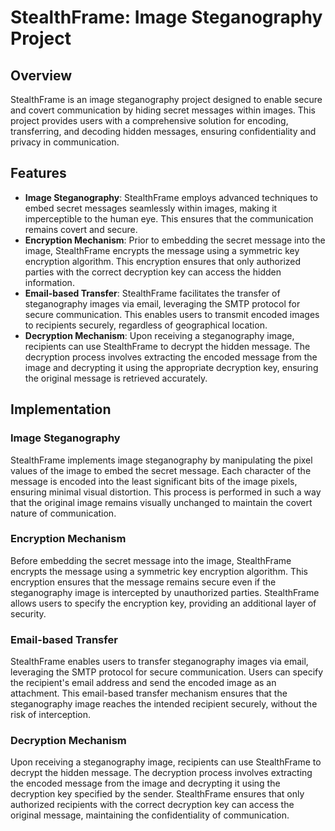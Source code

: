 # StealthFrame: Image Steganography Project

## Overview
StealthFrame is an image steganography project designed to enable secure and covert communication by hiding secret messages within images. This project provides users with a comprehensive solution for encoding, transferring, and decoding hidden messages, ensuring confidentiality and privacy in communication.

## Features
- **Image Steganography**: StealthFrame employs advanced techniques to embed secret messages seamlessly within images, making it imperceptible to the human eye. This ensures that the communication remains covert and secure.
- **Encryption Mechanism**: Prior to embedding the secret message into the image, StealthFrame encrypts the message using a symmetric key encryption algorithm. This encryption ensures that only authorized parties with the correct decryption key can access the hidden information.
- **Email-based Transfer**: StealthFrame facilitates the transfer of steganography images via email, leveraging the SMTP protocol for secure communication. This enables users to transmit encoded images to recipients securely, regardless of geographical location.
- **Decryption Mechanism**: Upon receiving a steganography image, recipients can use StealthFrame to decrypt the hidden message. The decryption process involves extracting the encoded message from the image and decrypting it using the appropriate decryption key, ensuring the original message is retrieved accurately.

## Implementation

### Image Steganography
StealthFrame implements image steganography by manipulating the pixel values of the image to embed the secret message. Each character of the message is encoded into the least significant bits of the image pixels, ensuring minimal visual distortion. This process is performed in such a way that the original image remains visually unchanged to maintain the covert nature of communication.

### Encryption Mechanism
Before embedding the secret message into the image, StealthFrame encrypts the message using a symmetric key encryption algorithm. This encryption ensures that the message remains secure even if the steganography image is intercepted by unauthorized parties. StealthFrame allows users to specify the encryption key, providing an additional layer of security.

### Email-based Transfer
StealthFrame enables users to transfer steganography images via email, leveraging the SMTP protocol for secure communication. Users can specify the recipient's email address and send the encoded image as an attachment. This email-based transfer mechanism ensures that the steganography image reaches the intended recipient securely, without the risk of interception.

### Decryption Mechanism
Upon receiving a steganography image, recipients can use StealthFrame to decrypt the hidden message. The decryption process involves extracting the encoded message from the image and decrypting it using the decryption key specified by the sender. StealthFrame ensures that only authorized recipients with the correct decryption key can access the original message, maintaining the confidentiality of communication.

